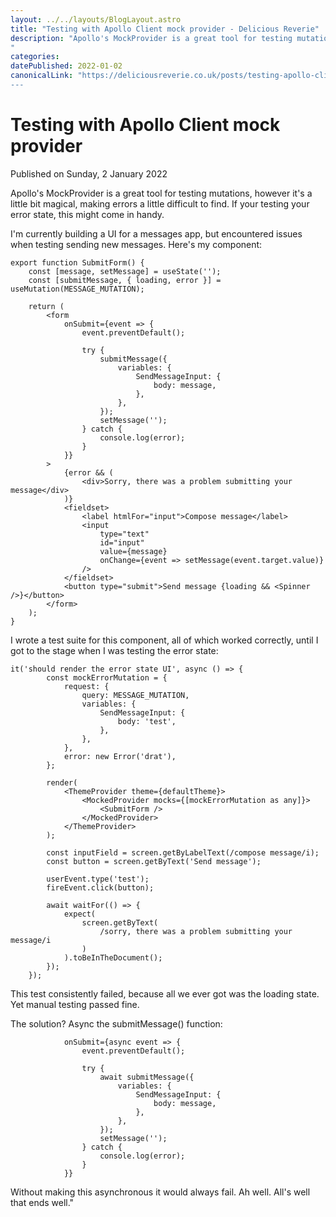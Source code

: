 ```yaml
---
layout: ../../layouts/BlogLayout.astro
title: "Testing with Apollo Client mock provider - Delicious Reverie"
description: "Apollo's MockProvider is a great tool for testing mutations, however it's a little bit magical, making errors a little difficult to find. If your testing your error state, this might come in handy.
"
categories:
datePublished: 2022-01-02
canonicalLink: "https://deliciousreverie.co.uk/posts/testing-apollo-client-mock-provider/
---
```

# Testing with Apollo Client mock provider

Published on Sunday, 2 January 2022

Apollo's MockProvider is a great tool for testing mutations, however it's a little bit magical, making errors a little difficult to find. If your testing your error state, this might come in handy.

I'm currently building a UI for a messages app, but encountered issues when testing sending new messages. Here's my component:

```
export function SubmitForm() {
    const [message, setMessage] = useState('');
    const [submitMessage, { loading, error }] = useMutation(MESSAGE_MUTATION);

    return (
        <form
            onSubmit={event => {
                event.preventDefault();

                try {
                    submitMessage({
                        variables: {
                            SendMessageInput: {
                                body: message,
                            },
                        },
                    });
                    setMessage('');
                } catch {
                    console.log(error);
                }
            }}
        >
            {error && (
                <div>Sorry, there was a problem submitting your message</div>
            )}
            <fieldset>
                <label htmlFor="input">Compose message</label>
                <input
                    type="text"
                    id="input"
                    value={message}
                    onChange={event => setMessage(event.target.value)}
                />
            </fieldset>
            <button type="submit">Send message {loading && <Spinner />}</button>
        </form>
    );
}
```

I wrote a test suite for this component, all of which worked correctly, until I got to the stage when I was testing the error state:

```
it('should render the error state UI', async () => {
        const mockErrorMutation = {
            request: {
                query: MESSAGE_MUTATION,
                variables: {
                    SendMessageInput: {
                        body: 'test',
                    },
                },
            },
            error: new Error('drat'),
        };

        render(
            <ThemeProvider theme={defaultTheme}>
                <MockedProvider mocks={[mockErrorMutation as any]}>
                    <SubmitForm />
                </MockedProvider>
            </ThemeProvider>
        );

        const inputField = screen.getByLabelText(/compose message/i);
        const button = screen.getByText('Send message');

        userEvent.type('test');
        fireEvent.click(button);

        await waitFor(() => {
            expect(
                screen.getByText(
                    /sorry, there was a problem submitting your message/i
                )
            ).toBeInTheDocument();
        });
    });
```

This test consistently failed, because all we ever got was the loading state. Yet manual testing passed fine.

The solution? Async the submitMessage() function:

```
            onSubmit={async event => {
                event.preventDefault();

                try {
                    await submitMessage({
                        variables: {
                            SendMessageInput: {
                                body: message,
                            },
                        },
                    });
                    setMessage('');
                } catch {
                    console.log(error);
                }
            }}
```

Without making this asynchronous it would always fail. Ah well. All's well that ends well."